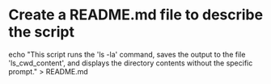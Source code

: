# Create a README.md file to describe the script
echo "This script runs the 'ls -la' command, saves the output to the file 'ls_cwd_content', and displays the directory contents without the specific prompt." > README.md

